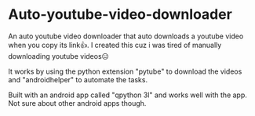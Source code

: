 # Auto-youtube-video-downloader
An auto youtube  video downloader that auto downloads a youtube video when you copy its link👍. I created this cuz i was tired of manually downloading youtube videos😑

It works by using the python extension "pytube" to download the videos and "androidhelper" to automate the tasks.

Built with an android app called "qpython 3l" and works well with the app. Not sure about other android apps though.
